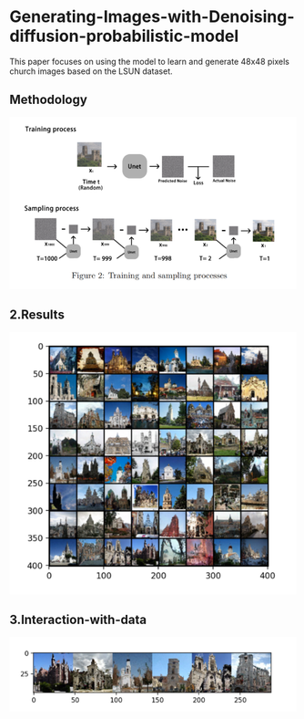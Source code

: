 # Generating-Images-with-Denoising-diffusion-probabilistic-model
 This paper focuses on using the model to learn and generate 48x48 pixels church images based on the LSUN dataset.

##  Methodology
![alt text](ddpm.png)

  
## 2.Results
![alt text](samples.png)

  
## 3.Interaction-with-data
![alt text](select_samples.png)

